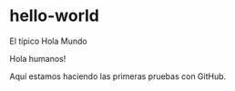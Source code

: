 # hello-world
El típico Hola Mundo

Hola humanos!

Aquí estamos haciendo las primeras pruebas con GitHub.
